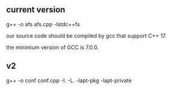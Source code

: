 ## current version

g++ -o afs afs.cpp -lstdc++fs

our source code should be compiled by gcc that support C++ 17.

the minimium version of GCC is 7.0.0.

## v2

g++ -o conf conf.cpp -I. -L. -lapt-pkg -lapt-private
